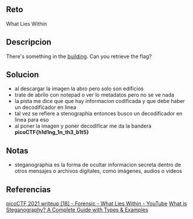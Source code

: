 
## Reto
What Lies Within

## Descripcion
There's something in the [building](https://jupiter.challenges.picoctf.org/static/011955b303f293d60c8116e6a4c5c84f/buildings.png). Can you retrieve the flag?

## Solucion
- al descargar la imagen la abro pero solo son edificios
- trate de abrilo con notepad o ver lo metadatos pero no se ve nada
- la pista me dice que que hay informacion codificada y que debe haber un decodificador en linea
- tal vez se refiere a stenographia entonces busco un decodificador en linea para eso
- al poner la imagen y poner decodificar me da la bandera **picoCTF{h1d1ng_1n_th3_b1t5}**
## Notas
- steganographia es la forma de ocultar informacion secreta dentro de otros mensajes o archivos digitales, como imágenes, audios o videos
## Referencias
[picoCTF 2021 writeup [18] - Forensic - What Lies Within - YouTube](https://www.youtube.com/watch?v=bFUB-USG3sw&list=PLDo9DMLZyP6kTZ8Td37-LdbAx4-yNfHBl&index=18)
[What is Steganography? A Complete Guide with Types & Examples](https://www.simplilearn.com/what-is-steganography-article)
